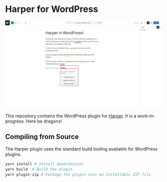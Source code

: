 # Harper for WordPress

![The early prototype version of the plugin](./screenshot.png)

This repository contains the WordPress plugin for [Harper](https://writewithharper.com).
It is a work-in-progress. Here be dragons!

## Compiling from Source

The Harper plugin uses the standard build tooling available for WordPress plugins.

```bash
yarn install # Install dependencies
yarn build  # Build the plugin
yarn plugin-zip # Package the plugin into an installable ZIP file
```
